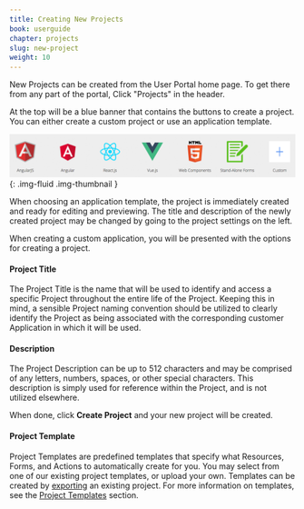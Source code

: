 ```yaml
---
title: Creating New Projects
book: userguide
chapter: projects
slug: new-project
weight: 10
---
```

New Projects can be created from the User Portal home page. To get there from any part of the portal, Click "Projects" in the header.

At the top will be a blue banner that contains the buttons to create a project. You can either create a custom project or use an application template.

![](/assets/img/userguide/userguide-projects-create.png){: .img-fluid .img-thumbnail }

When choosing an application template, the project is immediately created and ready for editing and previewing. The title and description of the newly created project may be changed by going to the project settings on the left.

When creating a custom application, you will be presented with the options for creating a project.

#### Project Title

The Project Title is the name that will be used to identify and access a specific Project throughout the entire life of the Project.  Keeping this in mind, a sensible Project naming convention should be utilized to clearly identify the Project as being associated with the corresponding customer Application in which it will be used.  

#### Description

The Project Description can be up to 512 characters and may be comprised of any letters, numbers, spaces, or other special characters. This description is simply used for reference within the Project, and is not utilized elsewhere.

When done, click **Create Project** and your new project will be created.

#### Project Template

Project Templates are predefined templates that specify what Resources, Forms, and Actions to automatically create for you. You may select from one of our existing project templates, or upload your own. Templates can be created by [exporting](#settings-project) an existing project. For more information on templates, see the [Project Templates](#project-templates) section.
